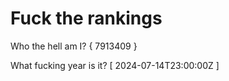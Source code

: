 # Fuck the rankings

Who the hell am I?
{ 7913409 }

What fucking year is it?
[ 2024-07-14T23:00:00Z ]
